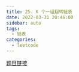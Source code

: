 ```yaml
---
title: 25. K 个一组翻转链表
date: 2022-03-31 20:46:00
sidebar: auto
tags:
  - 链表
categories:
  - leetcode
---
```


[题目链接](https://leetcode-cn.com/problems/reverse-nodes-in-k-group/)
